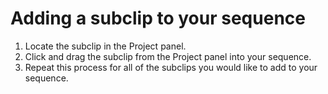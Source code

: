 # Adding a subclip to your sequence

1. Locate the subclip in the Project panel.
2. Click and drag the subclip from the Project panel into your sequence. 
3. Repeat this process for all of the subclips you would like to add to your sequence.

